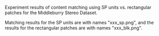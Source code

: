 Experiment results of content matching using SP units vs. rectangular patches for the Middleburry Stereo Dataset. 

Matching results for the SP units are with names "xxx_sp.png", and the results for the rectangular patches are with names "xxx_blk.png".
